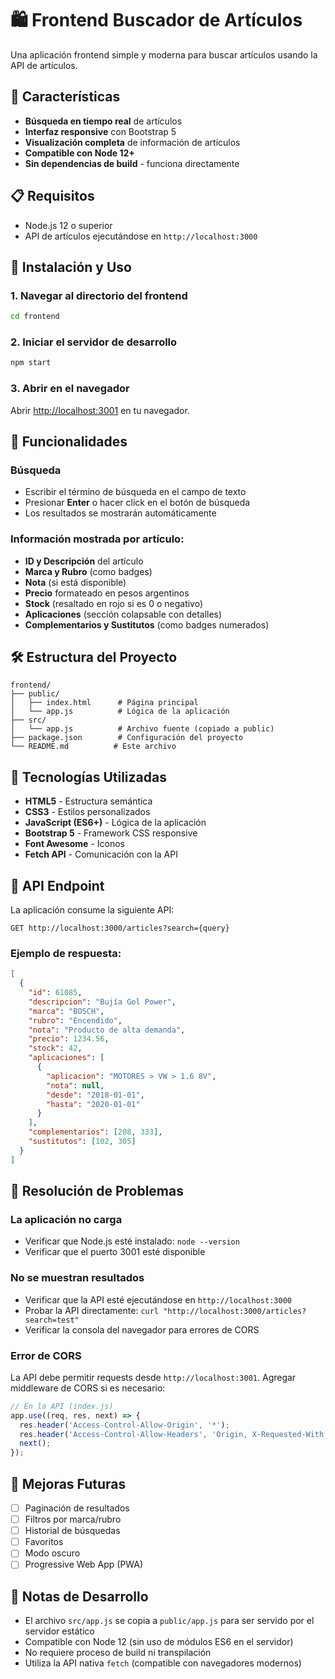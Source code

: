 # 🛍️ Frontend Buscador de Artículos

Una aplicación frontend simple y moderna para buscar artículos usando la API de artículos.

## 🚀 Características

- **Búsqueda en tiempo real** de artículos
- **Interfaz responsive** con Bootstrap 5
- **Visualización completa** de información de artículos
- **Compatible con Node 12+**
- **Sin dependencias de build** - funciona directamente

## 📋 Requisitos

- Node.js 12 o superior
- API de artículos ejecutándose en `http://localhost:3000`

## 🔧 Instalación y Uso

### 1. Navegar al directorio del frontend
```bash
cd frontend
```

### 2. Iniciar el servidor de desarrollo
```bash
npm start
```

### 3. Abrir en el navegador
Abrir [http://localhost:3001](http://localhost:3001) en tu navegador.

## 🎯 Funcionalidades

### Búsqueda
- Escribir el término de búsqueda en el campo de texto
- Presionar **Enter** o hacer click en el botón de búsqueda
- Los resultados se mostrarán automáticamente

### Información mostrada por artículo:
- **ID y Descripción** del artículo
- **Marca y Rubro** (como badges)
- **Nota** (si está disponible)
- **Precio** formateado en pesos argentinos
- **Stock** (resaltado en rojo si es 0 o negativo)
- **Aplicaciones** (sección colapsable con detalles)
- **Complementarios y Sustitutos** (como badges numerados)

## 🛠️ Estructura del Proyecto

```
frontend/
├── public/
│   ├── index.html      # Página principal
│   └── app.js          # Lógica de la aplicación
├── src/
│   └── app.js          # Archivo fuente (copiado a public)
├── package.json        # Configuración del proyecto
└── README.md          # Este archivo
```

## 🎨 Tecnologías Utilizadas

- **HTML5** - Estructura semántica
- **CSS3** - Estilos personalizados
- **JavaScript (ES6+)** - Lógica de la aplicación
- **Bootstrap 5** - Framework CSS responsive
- **Font Awesome** - Iconos
- **Fetch API** - Comunicación con la API

## 🔗 API Endpoint

La aplicación consume la siguiente API:

```
GET http://localhost:3000/articles?search={query}
```

### Ejemplo de respuesta:
```json
[
  {
    "id": 61085,
    "descripcion": "Bujía Gol Power",
    "marca": "BOSCH",
    "rubro": "Encendido",
    "nota": "Producto de alta demanda",
    "precio": 1234.56,
    "stock": 42,
    "aplicaciones": [
      {
        "aplicacion": "MOTORES > VW > 1.6 8V",
        "nota": null,
        "desde": "2018-01-01",
        "hasta": "2020-01-01"
      }
    ],
    "complementarios": [208, 333],
    "sustitutos": [102, 305]
  }
]
```

## 🛟 Resolución de Problemas

### La aplicación no carga
- Verificar que Node.js esté instalado: `node --version`
- Verificar que el puerto 3001 esté disponible

### No se muestran resultados
- Verificar que la API esté ejecutándose en `http://localhost:3000`
- Probar la API directamente: `curl "http://localhost:3000/articles?search=test"`
- Verificar la consola del navegador para errores de CORS

### Error de CORS
La API debe permitir requests desde `http://localhost:3001`. Agregar middleware de CORS si es necesario:

```javascript
// En la API (index.js)
app.use((req, res, next) => {
  res.header('Access-Control-Allow-Origin', '*');
  res.header('Access-Control-Allow-Headers', 'Origin, X-Requested-With, Content-Type, Accept');
  next();
});
```

## 🚀 Mejoras Futuras

- [ ] Paginación de resultados
- [ ] Filtros por marca/rubro
- [ ] Historial de búsquedas
- [ ] Favoritos
- [ ] Modo oscuro
- [ ] Progressive Web App (PWA)

## 📝 Notas de Desarrollo

- El archivo `src/app.js` se copia a `public/app.js` para ser servido por el servidor estático
- Compatible con Node 12 (sin uso de módulos ES6 en el servidor)
- No requiere proceso de build ni transpilación
- Utiliza la API nativa `fetch` (compatible con navegadores modernos) 